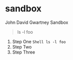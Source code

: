 sandbox
=======

John David Gwartney Sandbox

> ls -l foo

1. Step One ```Shell ls -l foo ```
1. Step Two
1. Step Three
